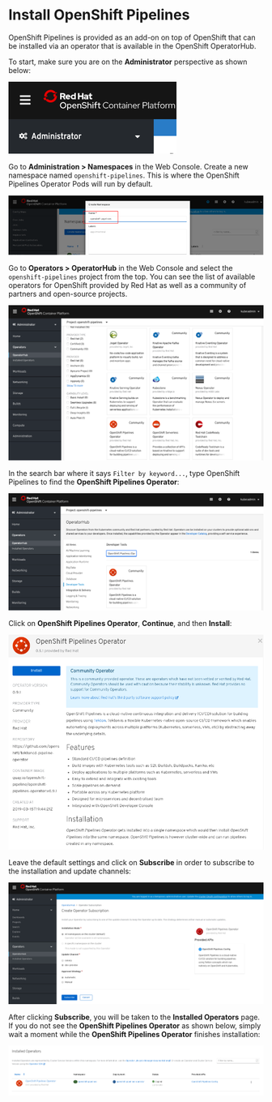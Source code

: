 # Install OpenShift Pipelines

OpenShift Pipelines is provided as an add-on on top of OpenShift that can be installed via an operator that is available in the OpenShift OperatorHub.

To start, make sure you are on the **Administrator** perspective as shown below:

![Administrator Perspective](images/administrator.png)

Go to **Administration > Namespaces** in the Web Console. Create a new namespace named `openshift-pipelines`. This is where the OpenShift Pipelines Operator Pods will run by default.

![Create a Namespace](images/namespaces.png)

Go to **Operators > OperatorHub** in the Web Console and select the `openshift-pipelines` project from the top. You can see the list of available operators for OpenShift provided by Red Hat as well as a community of partners and open-source projects.

![OpenShift OperatorHub](images/operatorhub.png)

In the search bar where it says `Filter by keyword...`, type OpenShift Pipelines to find the **OpenShift Pipelines Operator**:

![OpenShift OperatorHub](images/pipelines-operator.png)

Click on **OpenShift Pipelines Operator**, **Continue**, and then **Install**:

![OpenShift Pipelines Operator 1](images/operator-install-1.png)

Leave the default settings and click on **Subscribe** in order to subscribe to the installation and update channels:

![OpenShift Pipelines Operator 2](images/operator-install-2.png)

After clicking **Subscribe**, you will be taken to the **Installed Operators** page. If you do not see the **OpenShift Pipelines Operator** as shown below, simply wait a moment while the **OpenShift Pipelines Operator** finishes installation:

![OpenShift Pipelines Operator 3](images/operator-install-3.png)


